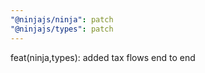 ```yaml
---
"@ninjajs/ninja": patch
"@ninjajs/types": patch
---
```


feat(ninja,types): added tax flows end to end
